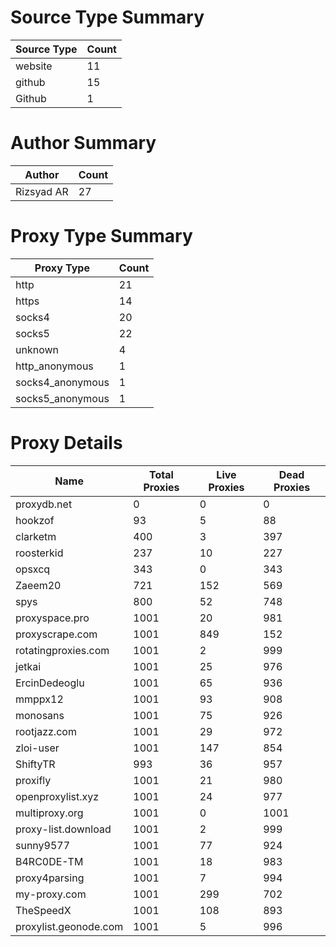 # Source Type Summary

| Source Type | Count |
|-------------|-------|
| website | 11 |
| github | 15 |
| Github | 1 |


# Author Summary

| Author | Count |
|--------|-------|
| Rizsyad AR | 27 |


# Proxy Type Summary

| Proxy Type | Count |
|------------|-------|
| http | 21 |
| https | 14 |
| socks4 | 20 |
| socks5 | 22 |
| unknown | 4 |
| http_anonymous | 1 |
| socks4_anonymous | 1 |
| socks5_anonymous | 1 |


# Proxy Details

| Name | Total Proxies | Live Proxies | Dead Proxies |
|------|---------------|--------------|---------------|
| proxydb.net | 0 | 0 | 0 |
| hookzof | 93 | 5 | 88 |
| clarketm | 400 | 3 | 397 |
| roosterkid | 237 | 10 | 227 |
| opsxcq | 343 | 0 | 343 |
| Zaeem20 | 721 | 152 | 569 |
| spys | 800 | 52 | 748 |
| proxyspace.pro | 1001 | 20 | 981 |
| proxyscrape.com | 1001 | 849 | 152 |
| rotatingproxies.com | 1001 | 2 | 999 |
| jetkai | 1001 | 25 | 976 |
| ErcinDedeoglu | 1001 | 65 | 936 |
| mmppx12 | 1001 | 93 | 908 |
| monosans | 1001 | 75 | 926 |
| rootjazz.com | 1001 | 29 | 972 |
| zloi-user | 1001 | 147 | 854 |
| ShiftyTR | 993 | 36 | 957 |
| proxifly | 1001 | 21 | 980 |
| openproxylist.xyz | 1001 | 24 | 977 |
| multiproxy.org | 1001 | 0 | 1001 |
| proxy-list.download | 1001 | 2 | 999 |
| sunny9577 | 1001 | 77 | 924 |
| B4RC0DE-TM | 1001 | 18 | 983 |
| proxy4parsing | 1001 | 7 | 994 |
| my-proxy.com | 1001 | 299 | 702 |
| TheSpeedX | 1001 | 108 | 893 |
| proxylist.geonode.com | 1001 | 5 | 996 |
